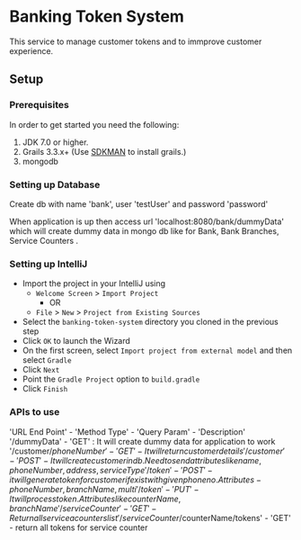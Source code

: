 # Banking Token System
This service to manage customer tokens and to immprove customer experience.

## Setup

### Prerequisites

In order to get started you need the following:

1. JDK 7.0 or higher.
2. Grails 3.3.x+ (Use [SDKMAN](http://sdkman.io/install.html) to install grails.)
3. mongodb

### Setting up Database
Create db with name 'bank', user 'testUser' and password 'password'

When application is up then access url 'localhost:8080/bank/dummyData' which will create dummy data in mongo db like for Bank, Bank Branches, Service Counters .

### Setting up IntelliJ

- Import the project in your IntelliJ using 
    -  `Welcome Screen` > `Import Project` 
        - OR 
    - `File` > `New` > `Project from Existing Sources`
- Select the `banking-token-system` directory you cloned in the previous step 
- Click `OK` to launch the Wizard
- On the first screen, select `Import project from external model` and then select `Gradle`
- Click `Next`
- Point the `Gradle Project` option to `build.gradle`
- Click `Finish`


### APIs to use
'URL End Point' - 'Method Type' - 'Query Param' - 'Description'
'/dummyData' - 'GET' : It will create dummy data for application to work
'/customer/$phoneNumber'  - 'GET' - It will return customer details 
'/customer' - 'POST' - It will create customer in db. Need to send attributes like name,phoneNumber,address,serviceType
'/token' - 'POST' - it will generate token for customer if exist with given phone no. Attributes - phoneNumber,branchName,multi
'/token' - 'PUT' - It will process token. Attributes like counterName,branchName
'/serviceCounter' - 'GET' - Return all service acounters list
'/serviceCounter/$counterName/tokens' - 'GET' - return all tokens for service counter

